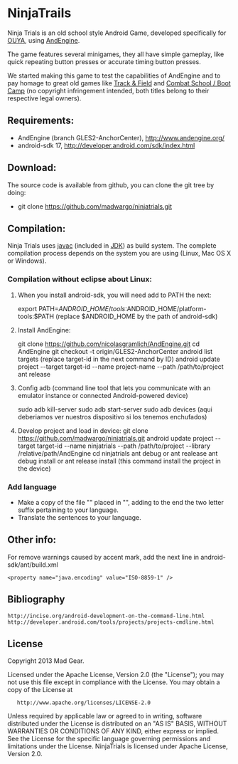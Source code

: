 # NinjaTrails

Ninja Trials is an old school style Android Game, developed specifically for [OUYA](https://www.ouya.tv/ "Ouya console"), using [AndEngine](https://github.com/nicolasgramlich/AndEngine "AndEngine by Nicolas Gramlich").

The game features several minigames, they all have simple gameplay, like quick repeating button presses or accurate timing button presses.

We started making this game to test the capabilities of AndEngine and to pay homage to great old games like [Track & Field](http://en.wikipedia.org/wiki/Track_&_Field_(video_game)) and [Combat School / Boot Camp](http://en.wikipedia.org/wiki/Combat_School) (no copyright infringement intended, both titles belong to their respective legal owners).


## Requirements:

* AndEngine (branch GLES2-AnchorCenter), http://www.andengine.org/
* android-sdk 17, http://developer.android.com/sdk/index.html


## Download:

The source code is available from github, you can clone the git tree by doing:

   * git clone https://github.com/madwargo/ninjatrials.git


## Compilation:

Ninja Trials uses [javac](http://en.wikipedia.org/wiki/Javac) (included in [JDK](http://en.wikipedia.org/wiki/Java_Development_Kit)) as build system. The complete compilation process depends on the system you are using (Linux, Mac OS X or Windows).

### Compilation without eclipse about Linux:

1. When you install android-sdk, you will need add to PATH the next:

    export PATH=$ANDROID\_HOME/tools:$ANDROID\_HOME/platform-tools:$PATH (replace $ANDROID\_HOME by the path of android-sdk)

2. Install AndEngine:

    git clone https://github.com/nicolasgramlich/AndEngine.git
    cd AndEngine
    git checkout -t origin/GLES2-AnchorCenter
    android list targets (replace target-id in the next command by ID)
    android update project --target target-id --name project-name --path /path/to/project
    ant release

3. Config adb (command line tool that lets you communicate with an emulator instance or connected Android-powered device)

    sudo adb kill-server
    sudo adb start-server
    sudo adb devices (aqui deberiamos ver nuestros dispositivo si los tenemos enchufados)

4. Develop project and load in device:
   git clone https://github.com/madwargo/ninjatrials.git
   android update project --target target-id --name ninjatrials --path /path/to/project --library /relative/path/AndEngine
   cd ninjatrials
   ant debug or ant realease
   ant debug install or ant release install (this command install the project in the device)

### Add language

* Make a copy of the file "" placed in "", adding to the end the two letter suffix pertaining to your language.
* Translate the sentences to your language.


## Other info:

For remove warnings caused by accent mark, add the next line in android-sdk/ant/build.xml

    <property name="java.encoding" value="ISO-8859-1" />


## Bibliography

    http://incise.org/android-development-on-the-command-line.html
    http://developer.android.com/tools/projects/projects-cmdline.html


## License

Copyright 2013 Mad Gear.

   Licensed under the Apache License, Version 2.0 (the "License"); you may not use this file except in compliance with the License. You may obtain a copy of the License at

       http://www.apache.org/licenses/LICENSE-2.0

   Unless required by applicable law or agreed to in writing, software distributed under the License is distributed on an "AS IS" BASIS, WITHOUT WARRANTIES OR CONDITIONS OF ANY KIND, either express or implied. See the License for the specific language governing permissions and limitations under the License.
NinjaTrials is licensed under Apache License, Version 2.0.
